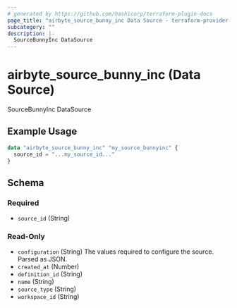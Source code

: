 ```yaml
---
# generated by https://github.com/hashicorp/terraform-plugin-docs
page_title: "airbyte_source_bunny_inc Data Source - terraform-provider-airbyte"
subcategory: ""
description: |-
  SourceBunnyInc DataSource
---
```


# airbyte_source_bunny_inc (Data Source)

SourceBunnyInc DataSource

## Example Usage

```terraform
data "airbyte_source_bunny_inc" "my_source_bunnyinc" {
  source_id = "...my_source_id..."
}
```

<!-- schema generated by tfplugindocs -->
## Schema

### Required

- `source_id` (String)

### Read-Only

- `configuration` (String) The values required to configure the source. Parsed as JSON.
- `created_at` (Number)
- `definition_id` (String)
- `name` (String)
- `source_type` (String)
- `workspace_id` (String)
